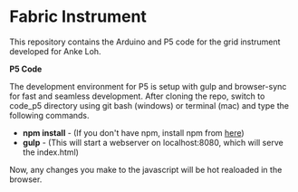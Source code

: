 # Fabric Instrument
This repository contains the Arduino and P5 code for the grid instrument developed for Anke Loh.

**P5 Code**

The development environment for P5 is setup with gulp and browser-sync for fast and seamless development. After cloning the repo, switch to code_p5 directory using git bash (windows) or terminal (mac) and type the following commands. 
* **npm install** - (If you don't have npm, install npm from [here](https://www.npmjs.com/get-npm))
* **gulp** - (This will start a webserver on localhost:8080, which will serve the index.html)

Now, any changes you make to the javascript will be hot realoaded in the browser. 
